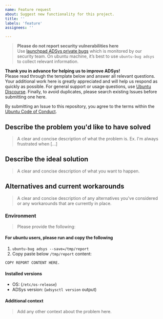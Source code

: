 ```yaml
---
name: Feature request
about: Suggest new functionality for this project.
title: ''
labels: 'feature'
assignees: ''

---
```

>**Please do not report security vulnerabilities here**  
>Use [launchpad ADSys private bugs](https://bugs.launchpad.net/ubuntu/+source/adsys/+filebug) which is monitored by our security team. On ubuntu machine, it’s best to use `ubuntu-bug adsys` to collect relevant information.

**Thank you in advance for helping us to improve ADSys!**  
Please read through the template below and answer all relevant questions. Your additional work here is greatly appreciated and will help us respond as quickly as possible. For general support or usage questions, use [Ubuntu Discourse](https://discourse.ubuntu.com/c/desktop/8). Finally, to avoid duplicates, please search existing Issues before submitting one here.

By submitting an Issue to this repository, you agree to the terms within the [Ubuntu Code of Conduct](https://ubuntu.com/community/code-of-conduct).

## Describe the problem you'd like to have solved

> A clear and concise description of what the problem is. Ex. I'm always frustrated when [...]

## Describe the ideal solution

> A clear and concise description of what you want to happen.

## Alternatives and current workarounds

> A clear and concise description of any alternatives you've considered or any workarounds that are currently in place.

### Environment

> Please provide the following:

#### For ubuntu users, please run and copy the following

1. `ubuntu-bug adsys --save=/tmp/report`
1. Copy paste below `/tmp/report` content:

```raw
COPY REPORT CONTENT HERE.
```

#### Installed versions

* OS: (`/etc/os-release`)
* ADSys version: (`adsysctl version` output)

#### Additional context

> Add any other context about the problem here.
